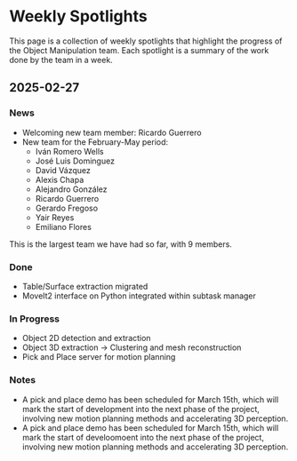 # Weekly Spotlights

This page is a collection of weekly spotlights that highlight the progress of the Object Manipulation team. Each spotlight is a summary of the work done by the team in a week.

## 2025-02-27

### News
- Welcoming new team member: Ricardo Guerrero
- New team for the February-May period:
    * Iván Romero Wells
    * José Luis Dominguez
    * David Vázquez
    * Alexis Chapa
    * Alejandro González
    * Ricardo Guerrero
    * Gerardo Fregoso
    * Yair Reyes
    * Emiliano Flores

This is the largest team we have had so far, with 9 members.

### Done
- Table/Surface extraction migrated
- MoveIt2 interface on Python integrated within subtask manager
### In Progress
- Object 2D detection and extraction
- Object 3D extraction -> Clustering and mesh reconstruction
- Pick and Place server for motion planning

### Notes
- A pick and place demo has been scheduled for March 15th, which will mark the start of development into the next phase of the project, involving new motion planning methods and accelerating 3D perception.
- A pick and place demo has been scheduled for March 15th, which will mark the start of develoomoent into the next phase of the project, involving new motion planning methods and accelerating 3D perception.
